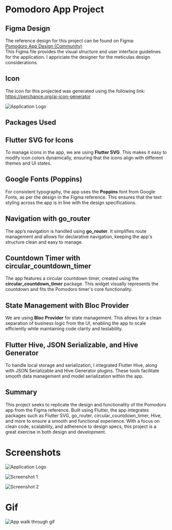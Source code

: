 # Pomodoro App Project

## Figma Design
The reference design for this project can be found on Figma:  
[Pomodoro App Design (Community)](https://www.figma.com/design/kNYnHKfN6Pw5UAUZCw6soJ/Pomodoro-App-Design-(Community)?m=auto&t=cYytujP1HgpJ78DQ-6)  
This Figma file provides the visual structure and user interface guidelines for the application. I appriciate the designer for the meticulas design considerations.

## Icon 
The icon for this projected was generated using the following link:
https://perchance.org/ai-icon-generator

![Application Logo](assets/images/pomodoro_icon.jpeg)


## Packages Used
## Flutter SVG for Icons
To manage icons in the app, we are using **Flutter SVG**. This makes it easy to modify icon colors dynamically, ensuring that the icons align with different themes and UI states.

## Google Fonts (Poppins)
For consistent typography, the app uses the **Poppins** font from Google Fonts, as per the design in the Figma reference. This ensures that the text styling across the app is in line with the design specifications.

## Navigation with go_router
The app’s navigation is handled using **go_router**. It simplifies route management and allows for declarative navigation, keeping the app's structure clean and easy to manage.

## Countdown Timer with circular_countdown_timer
The app features a circular countdown timer, created using the **circular_countdown_timer** package. This widget visually represents the countdown and fits the Pomodoro timer's core functionality.

## State Management with Bloc Provider
We are using **Bloc Provider** for state management. This allows for a clean separation of business logic from the UI, enabling the app to scale efficiently while maintaining code clarity and testability.

## Flutter Hive, JSON Serializable, and Hive Generator
To handle local storage and serialization, I integrated Flutter Hive, along with JSON Serializable and Hive Generator plugins. These tools facilitate smooth data management and model serialization within the app.

## Summary
This project seeks to replicate the design and functionality of the Pomodoro app from the Figma reference. Built using Flutter, the app integrates packages such as Flutter SVG, go_router, circular_countdown_timer, Hive, and more to ensure a smooth and functional experience. With a focus on clean code, scalability, and adherence to design specs, this project is a great exercise in both design and development.

# Screenshots

![Application Logo](assets/images/pomodoro_icon.jpeg)

![Screenshot 1](assets/images/home.jpeg)

![Screenshot 2](assets/images/settings.jpeg)

# Gif
![App walk through gif](assets/images/pomodoro_app.gif)


